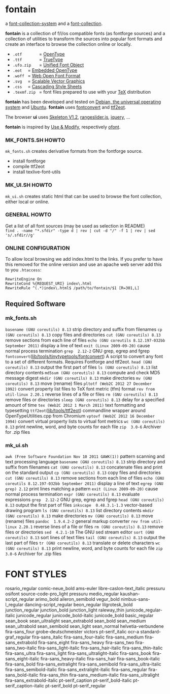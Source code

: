 fontain
=======

a [font-collection-system](https://github.com/lafkon/fontain) 
and a [font-collection](http://www.fontain.org).


**fontain** is a collection of f/l/os compatible fonts (as fontforge 
sources) and a collection of utilities to transform the sources into popular font formats 
and create an interface to browse the collection online or locally.

- `.otf       ` = [OpenType](http://en.wikipedia.org/wiki/OpenType)
- `.ttf       ` = [TrueType](http://en.wikipedia.org/wiki/TrueType)
- `.ufo.zip   ` = [Unified Font Object](http://unifiedfontobject.org/)
- `.eot  `      = [Embedded OpenType](http://en.wikipedia.org/wiki/Embedded_OpenType)
- `.woff `      = [Web Open Font Format](http://en.wikipedia.org/wiki/Web_Open_Font_Format)
- `.svg  `      = [Scalable Vector Graphics](http://en.wikipedia.org/wiki/Web_typography#Scalable_Vector_Graphics)
- `.css  `      = [Cascading Style Sheets](http://en.wikipedia.org/wiki/Cascading_Style_Sheets)
- `.texmf.zip ` = font files prepared to use with your [TeX](http://en.wikipedia.org/wiki/TeX) distribution

**fontain** has been developed and tested on [Debian, the universal operating system](https://www.debian.org/)
and [Ubuntu](http://www.ubuntu.com/).
**fontain** uses [fontconvert](https://gitorious.org/manufacturaindhacks/tinytypetools/source/fontconvert) and 
[ttf2eot](https://github.com/metaflop/ttf2eot).

The browser **ui** uses 
[Skeleton V1.2](http://www.getskeleton.com/), 
[rangeslider.js](https://github.com/andreruffert/rangeslider.js), 
[jquery](), 
...

**fontain** is inspired by [Use & Modify](http://usemodify.com/), respectively [ofont](https://github.com/raphaelbastide/ofont).


### MK_FONTS.SH HOWTO

`mk_fonts.sh` creates derivative formats from the fontforge source.

- install fontforge
- compile ttf2eot
- install texlive-font-utils


### MK_UI.SH HOWTO

`mk_ui.sh` creates static html that can be used to browse the font collection,
either local or online.


### GENERAL HOWTO

Get a list of all font sources (may be used as selection in README)    
`find . -name "*.sfdir" -type d | rev | cut -d "/" -f 1 | rev | sed 's/.sfdir//g'`


### ONLINE CONFIGURATION

To allow local browsing we add index.html to the links.
If you prefer to have this removed for the online version
and use an apache web server add this to you `.htaccess`:

    RewriteEngine On
    RewriteCond %{REQUEST_URI} index\.html
    RewriteRule ^(.*)index\.html$ /path/to/fontain/$1 [R=301,L]



## Required Software

### mk_fonts.sh

`basename (GNU coreutils) 8.13`
 strip directory and suffix from filenames
`cp (GNU coreutils) 8.13`
 copy files and directories
`cut (GNU coreutils) 8.13`
 remove sections from each line of files
`echo (GNU coreutils 8.12.197-032bb September 2011)`
 display a line of text
`exit (Linux 2009-09-20)`
 cause normal process termination
`grep  2.12-2`
 GNU grep, egrep and fgrep
`fontconvert`([lib/tools/tinytypetools/fontconvert](lib/tools/tinytypetools/fontconvert))
 A script to convert any font to a set of different formats.
 Requires Fontforge and ttf2eot.
`head (GNU coreutils) 8.13`
 output the first part of files
`ls (GNU coreutils) 8.13`
 list directory contents
`md5sum (GNU coreutils) 8.13`
 compute and check MD5 message digest
`mkdir (GNU coreutils) 8.13`
 make directories
`mv (GNU coreutils) 8.13`
 move (rename) files
`pltotf (Web2C 2012 27 December 1992)`
 convert property list files to TeX font metric (tfm) format
`rev from util-linux 2.20.1`
 reverse lines of a file or files
`rm (GNU coreutils) 8.13`
 remove files or directories
`sleep (GNU coreutils) 8.13`
 delay for a specified amount of time
`tex (Web2C 2012 1 March 2011)`
 text formatting and typesetting
`ttf2eot`([lib/tools/ttf2eot](lib/tools/ttf2eot))
 commandline wrapper around OpenTypeUtilities.cpp from Chromium
`vptovf (Web2C 2012 16 December 1994)`
 convert virtual property lists to virtual font metrics
`wc (GNU coreutils) 8.13`
 print newline, word, and byte counts for each file
`zip  3.0-6`
 Archiver for .zip files


### mk_ui.sh


`awk (Free Software Foundation Nov 10 2011 GAWK(1))`
 pattern scanning and text processing language
`basename (GNU coreutils) 8.13`
 strip directory and suffix from filenames
`cat (GNU coreutils) 8.13`
 concatenate files and print on the standard output
`cp (GNU coreutils) 8.13`
 copy files and directories
`cut (GNU coreutils) 8.13`
 remove sections from each line of files
`echo (GNU coreutils 8.12.197-032bb September 2011)`
 display a line of text
`egrep (GNU grep) 2.12`
 print lines matching a pattern
`exit (Linux 2009-09-20)`
 cause normal process termination
`expr (GNU coreutils) 8.13`
 evaluate expressions
`grep  2.12-2`
 GNU grep, egrep and fgrep
`head (GNU coreutils) 8.13`
 output the first part of files
`inkscape  0.48.3.1-1.3`
 vector-based drawing program
`ls (GNU coreutils) 8.13`
 list directory contents
`mkdir (GNU coreutils) 8.13`
 make directories
`mv (GNU coreutils) 8.13`
 move (rename) files
`pandoc  1.9.4.2-2`
 general markup converter
`rev from util-linux 2.20.1`
 reverse lines of a file or files
`rm (GNU coreutils) 8.13`
 remove files or directories
`sed  4.2.1-10`
 The GNU sed stream editor
`sort (GNU coreutils) 8.13`
 sort lines of text files
`tail (GNU coreutils) 8.13`
 output the last part of files
`tr (GNU coreutils) 8.13`
 translate or delete characters
`wc (GNU coreutils) 8.13`
 print newline, word, and byte counts for each file
`zip  3.0-6`
 Archiver for .zip files


FONT STYLES
===========

rosario_regular
comic-neue_bold
ams-euler
libre-caslon-text_italic
pressuru
osifont
source-code-pro_light
  pressuru
medio_regular
kaushan-script_regular
arimo_bold
aileron_semibold
vegur_bold
nimbus-sans-l_regular
dancing-script_regular
beon_regular
lilgrotesk_bold
junction_regular
junction_bold
junction_light
raleway_thin
  junicode_regular-italic
junicode_regular
  junicode_bold-italic
  junicode_bold
basic_regular
sean_book
  sean_ultralight
  sean_extrabold
  sean_bold
  sean_medium
  sean_ultrabold
  sean_semibold
  sean_light
  sean_normal
helvetia-verbundene
  fira-sans_four
grobe-deutschmeister
victors
pt-serif_italic
ocr-a
standard-graf_regular
  fira-sans_italic
  fira-sans_four-italic
  fira-sans_medium
  fira-sans_extrabold
  fira-sans_eight
  fira-sans_heavy
  fira-sans_two
  fira-sans_two-italic
  fira-sans_light-italic
  fira-sans_hair-italic
  fira-sans_thin-italic
  fira-sans_ultra
  fira-sans_light
  fira-sans_ultralight-italic
  fira-sans_book
  fira-sans_eight-italic
  fira-sans_heavy-italic
  fira-sans_hair
  fira-sans_book-italic
  fira-sans_bold
  fira-sans_extralight
  fira-sans_semibold
  fira-sans_ultra-italic
  fira-sans_semibold-italic
  fira-sans_extralight-italic
fira-sans_regular
  fira-sans_bold-italic
  fira-sans_thin
  fira-sans_medium-italic
  fira-sans_ultralight
  fira-sans_extrabold-italic
  pt-serif_caption
  pt-serif_bold-italic
  pt-serif_caption-italic
  pt-serif_bold
  pt-serif_regular

